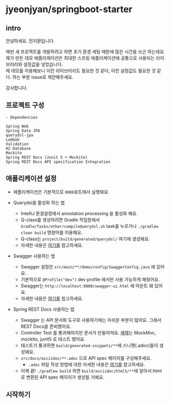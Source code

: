 # jyeonjyan/springboot-starter

## intro
안녕하세요. 전지환입니다.

매번 새 프로젝트를 개발하려고 하면 초기 환경 세팅 때문에 많은 시간을 쓰곤 하는데요.  
제가 만든 데모 애플리케이션은 최대한 스프링 애플리케이션에 공통으로 사용되는 라이브러리와 설정값을 넣었습니다.  
제 데모를 이용해보니 이런 라이브러리도 필요한 것 같다, 이런 설정값도 필요한 것 같다. 하는 부분 issue로 제안해주세요.

감사합니다.

## 프로젝트 구성
```
- Dependencies

Spring Web
Spring Data JPA
querydsl-jpa
Lombok
Validation
H2 Database
Mockito
Spring REST Docs (Junit 5 + Mockito)
Spring REST Docs API specification Integration
```

## 애플리케이션 설정
* 애플리케이션은 기본적으로 `8080`포트에서 실행돼요.
* Querydsl을 활성화 하는 법
    * IntelliJ 환경설정에서 annotation processing 을 활성화 해요.
    * Q-class를 생성하려면 Gradle 작업창에서 `Gradle/Tasks/other/compileQuerydsl.sh` task를 누르거나 `./gradlew clean build` 명령어를 이용해요.
    * Q-class는 `project/build/generated/querydsl/` 여기에 생성돼요.
    * 자세한 내용은 [여기를](http://querydsl.com/) 참고하세요.
    
* Swagger 사용하는 법
    * Swagger 설정은 `src/main/**/demo/config/SwaggerConfig.java` 에 있어요.
    * 기본적으로 `@Profile("dev")` dev profile 에서만 사용 가능하게 해뒀어요. 
    * Swagger는 `http://localhost:8080/swagger-ui.html` 에 마운트 돼 있어요.
    * 자세한 내용은 [여기를](https://swagger.io/) 참고하세요.

* Spring REST Docs 사용하는 법
    * Swagger 는 API 문서화 도구로 사용하기에는 아쉬운 부분이 많아요. 그래서 REST Docs을 준비했어요.
    * Controller Test 를 통과해야지만 문서가 만들어져요. [예제](src/test/java/com/app/demo/docs/UserInfoDocumentationTests.java)는 MockMvc, mockito, junit5 로 테스트 했어요.
    * 테스트가 통과하면 `build/generated-snippets/**`에 스니펫(.adoc)들이 생성돼요.
    * `src/docs/asciidoc/**.adoc` 으로 API spec 페이지를 구성해주세요.
        * `.adoc` 파일 작성 방법에 대한 자세한 내용은 [여기를](https://asciidoctor.org/docs/asciidoc-writers-guide/#a-new-perspective-on-tables) 참고하세요.
    * 이제 끝! `./gradlew build` 하면 `build/asciidoc/html5/**`에 알아서 html로 변환된 API spec 페이지가 생성될 거예요. 

## 시작하기
